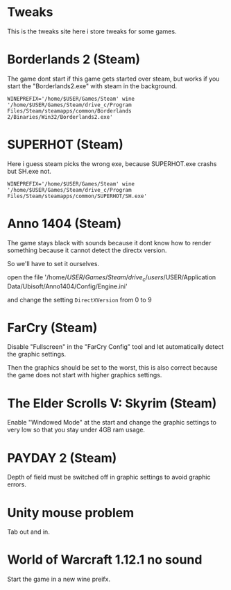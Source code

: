 # Tweaks

This is the tweaks site here i store tweaks for some games.

# Borderlands 2 (Steam)

The game dont start if this game gets started over steam, but works if you start the "Borderlands2.exe" with steam in the background.

`WINEPREFIX='/home/$USER/Games/Steam' wine '/home/$USER/Games/Steam/drive_c/Program Files/Steam/steamapps/common/Borderlands 2/Binaries/Win32/Borderlands2.exe'`

# SUPERHOT (Steam)

Here i guess steam picks the wrong exe, because SUPERHOT.exe crashs but SH.exe not.

`WINEPREFIX='/home/$USER/Games/Steam' wine '/home/$USER/Games/Steam/drive_c/Program Files/Steam/steamapps/common/SUPERHOT/SH.exe'`

# Anno 1404 (Steam)

The game stays black with sounds because it dont know how to render something because it cannot detect the directx version.

So we'll have to set it ourselves.

open the file '/home/$USER/Games/Steam/drive_c/users/$USER/Application Data/Ubisoft/Anno1404/Config/Engine.ini'

and change the setting `DirectXVersion` from 0 to 9

# FarCry (Steam)

Disable "Fullscreen" in the "FarCry Config" tool and let automatically detect the graphic settings.

Then the graphics should be set to the worst, this is also correct because the game does not start with higher graphics settings.

# The Elder Scrolls V: Skyrim (Steam)

Enable "Windowed Mode" at the start and change the graphic settings to very low so that you stay under 4GB ram usage.

# PAYDAY 2 (Steam)

Depth of field must be switched off in graphic settings to avoid graphic errors.

# Unity mouse problem

Tab out and in.

# World of Warcraft 1.12.1 no sound

Start the game in a new wine preifx.
